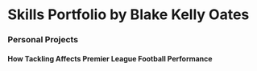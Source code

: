 # **Skills Portfolio by Blake Kelly Oates**
### **Personal Projects**
#### **How Tackling Affects Premier League Football Performance**
